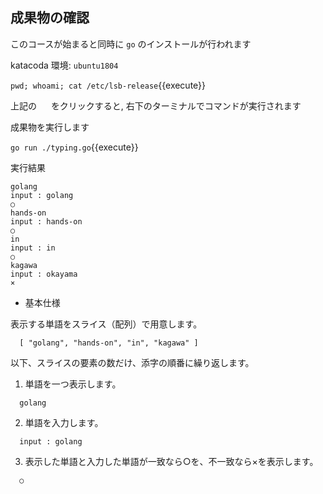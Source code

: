 ## 成果物の確認

このコースが始まると同時に `go` のインストールが行われます

katacoda 環境: `ubuntu1804`

`pwd; whoami; cat /etc/lsb-release`{{execute}}

上記の <img src='https://i.gyazo.com/b1360ae66c0324fa407acb121d67ad48.png' width=15px> をクリックすると, 右下のターミナルでコマンドが実行されます

成果物を実行します

`go run ./typing.go`{{execute}}

実行結果

```
golang
input : golang
○
hands-on
input : hands-on
○
in
input : in
○
kagawa
input : okayama
×
```
* 基本仕様

表示する単語をスライス（配列）で用意します。

```
  [ "golang", "hands-on", "in", "kagawa" ]
```

以下、スライスの要素の数だけ、添字の順番に繰り返します。

1. 単語を一つ表示します。

```
  golang
```

2. 単語を入力します。

```
  input : golang
```

3. 表示した単語と入力した単語が一致なら○を、不一致なら×を表示します。

```
  ○
```
